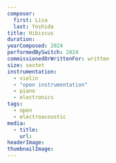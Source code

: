 ```yaml
---
composer:
  first: Lisa
  last: Yoshida
title: Hibiscus
duration: 
yearComposed: 2024
performedBySwitch: 2024
commissionedOrWrittenFor: written
size: sextet
instrumentation:
  - violin
  - "open instrumentation"
  - piano
  - electronics
tags:
  - open
  - electroacoustic
media:
  - title:
    url:
headerImage: 
thumbnailImage: 
---
```

